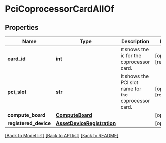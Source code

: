 # PciCoprocessorCardAllOf

## Properties
Name | Type | Description | Notes
------------ | ------------- | ------------- | -------------
**card_id** | **int** | It shows the id for the coprocessor card.   | [optional] [readonly] 
**pci_slot** | **str** | It shows the PCI slot name for the coprocessor card.    | [optional] [readonly] 
**compute_board** | [**ComputeBoard**](.md) |  | [optional] 
**registered_device** | [**AssetDeviceRegistration**](.md) |  | [optional] 

[[Back to Model list]](../README.md#documentation-for-models) [[Back to API list]](../README.md#documentation-for-api-endpoints) [[Back to README]](../README.md)


